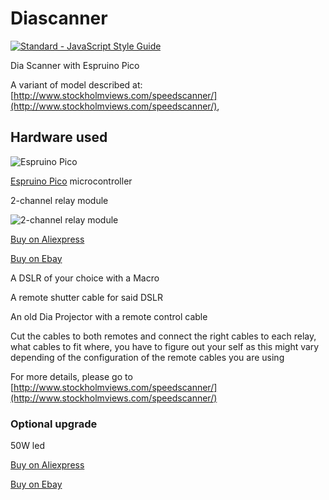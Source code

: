 # Diascanner
[![Standard - JavaScript Style Guide](https://cdn.rawgit.com/feross/standard/master/badge.svg)](https://github.com/feross/standard)

Dia Scanner with Espruino Pico

A variant of model described at: [http://www.stockholmviews.com/speedscanner/](http://www.stockholmviews.com/speedscanner/),

## Hardware used

![Espruino Pico](https://raw.githubusercontent.com/marcusasplund/diascanner/branch/path/to/img.png)

[Espruino Pico](http://www.espruino.com/Pico) microcontroller

2-channel relay module

![2-channel relay module](https://raw.githubusercontent.com/marcusasplund/diascanner/branch/path/to/img.png)

[Buy on Aliexpress](https://www.aliexpress.com/wholesale?SearchText=2-channel+relay+module)

[Buy on Ebay](http://www.ebay.com/sch/i.html?_nkw=2+channel+relay+module)

A DSLR of your choice with a Macro

A remote shutter cable for said DSLR

An old Dia Projector with a remote control cable

Cut the cables to both remotes and connect the right cables to each relay,
what cables to fit where, you have to figure out your self as this might vary depending of
the configuration of the remote cables you are using

For more details, please go to [http://www.stockholmviews.com/speedscanner/](http://www.stockholmviews.com/speedscanner/)

### Optional upgrade
50W led

[Buy on Aliexpress](https://www.aliexpress.com/wholesale?SearchText=50w+led+chip)

[Buy on Ebay](http://www.ebay.com/sch/i.html?_nkw=50w+led+chip)

